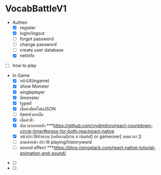
# VocabBattleV1
   - Authen
      - [x] register
      - [x] login/logout
      - [ ] forgot password
      - [ ] change password
      - [ ] create user database
      - [x] netInfo
   - [ ] how to play
   - In Game
      - [x] หน้าUI(ingame)
      - [x] show Monster
      - [x] singleplayer
      - [x] ตีmonster
      - [x] typeตี
      - [x] เช็คคำศัพท์ไฟล์JSON
      - [ ] itemช่วยเหลือ
      - [x] เช็คคำซ้ำ
      - [x] นับเวลาถอยหลัง ***https://github.com/vydimitrov/react-countdown-circle-timer#props-for-both-reactreact-native
      - [x] หน้าประวัติท้ายเกม (เคลียเกม[ผ่าน x round] or gameover[ หมดเวลา ]) 
      - [ ] ตกแต่งหน้า ประวัติ playing/historyword
      - [ ] sound effect ***https://blog.risingstack.com/react-native-tutorial-animation-and-sound/

   - [ ]
   - [ ] 


